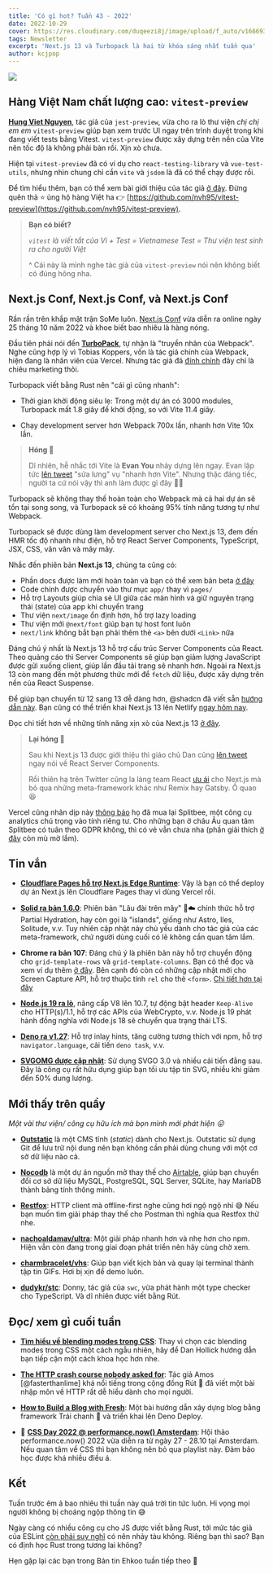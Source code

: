 ```yaml
---
title: 'Có gì hot? Tuần 43 - 2022'
date: 2022-10-29
cover: https://res.cloudinary.com/duqeezi8j/image/upload/f_auto/v1666937229/ehkoo/newsletters/w43-2022.png
tags: Newsletter
excerpt: 'Next.js 13 và Turbopack là hai từ khóa sáng nhất tuần qua'
author: kcjpop
---
```


![](https://res.cloudinary.com/duqeezi8j/image/upload/f_auto/v1666937229/ehkoo/newsletters/w43-2022.png)

## Hàng Việt Nam chất lượng cao: `vitest-preview`

[**Hung Viet Nguyen**](https://github.com/nvh95), tác giả của `jest-preview`, vừa cho ra lò thư viện _chị chị em em_ `vitest-preview` giúp bạn xem trước UI ngay trên trình duyệt trong khi đang viết tests bằng Vitest. `vitest-preview` được xây dựng trên nền của Vite nên tốc độ là không phải bàn rồi. Xịn xò chưa.

Hiện tại `vitest-preview` đã có ví dụ cho `react-testing-library` và `vue-test-utils`, nhưng nhìn chung chỉ cần `vite` và `jsdom` là đã có thể chạy được rồi.

Để tìm hiểu thêm, bạn có thể xem bài giới thiệu của tác giả [ở đây](https://www.facebook.com/hungdotdev/posts/pfbid02M3o7MXWVT6YW6ShPwd8x3oRs7UnqCP318DCCSiYRD8NHVmgcXCqrdfJ7qcReYg59l). Đừng quên thả ⭐️ ủng hộ hàng Việt ha 👉 [https://github.com/nvh95/vitest-preview](https://github.com/nvh95/vitest-preview).

> **Bạn có biết?**
>
> _`vitest` là viết tắt của Vi + Test = Vietnamese Test = Thư viện test sinh ra cho người Việt_
>
> ^ Cái này là mình nghe tác giả của `vitest-preview` nói nên không biết có đúng hông nha.

## Next.js Conf, Next.js Conf, và Next.js Conf

Rần rần trên khắp mặt trận SoMe luôn. [Next.js Conf](https://nextjs.org/conf) vừa diễn ra online ngày 25 tháng 10 năm 2022 và khoe biết bao nhiêu là hàng nóng.

Đầu tiên phải nói đến [**TurboPack**](https://vercel.com/blog/turbopack), tự nhận là "truyền nhân của Webpack". Nghe cũng hợp lý vì Tobias Koppers, vốn là tác giả chính của Webpack, hiện đang là nhân viên của Vercel. Nhưng tác giả đã [đính chính](https://twitter.com/wSokra/status/1585033634427596800) đây chỉ là chiêu marketing thôi.

Turbopack viết bằng Rust nên "cái gì cũng nhanh":

- Thời gian khởi động siêu lẹ: Trong một dự án có 3000 modules, Turbopack mất 1.8 giây để khởi động, so với Vite 11.4 giây.

- Chạy development server hơn Webpack 700x lần, nhanh hơn Vite 10x lần.

> **Hóng 🍿**
>
> Dĩ nhiên, hễ nhắc tới Vite là **Evan You** nhảy dựng lên ngay. Evan lập tức [lên tweet](https://twitter.com/youyuxi/status/1585052453753720833) "sửa lưng" vụ "nhanh hơn Vite". Nhưng thặc đáng tiếc, người ta cứ nói vậy thì anh làm được gì đây 🤷‍♂️

Turbopack sẽ không thay thế hoàn toàn cho Webpack mà cả hai dự án sẽ tồn tại song song, và Turbopack sẽ có khoảng 95% tính năng tương tự như Webpack.

Turbopack sẽ được dùng làm development server cho Next.js 13, đem đến HMR tốc độ nhanh như điện, hỗ trợ React Server Components, TypeScript, JSX, CSS, vân vân và mây mây.

Nhắc đến phiên bản **Next.js 13**, chúng ta cũng có:

- Phần docs được làm mới hoàn toàn và bạn có thể xem bản beta [ở đây](https://beta.nextjs.org/docs)
- Code chính được chuyển vào thư mục `app/` thay vì `pages/`
- Hỗ trợ Layouts giúp chia sẻ UI giữa các màn hình và giữ nguyên trạng thái (state) của app khi chuyển trang
- Thư viện `next/image` ổn định hơn, hỗ trợ lazy loading
- Thư viện mới `@next/font` giúp bạn tự host font luôn
- `next/link` không bắt bạn phải thêm thẻ `<a>` bên dưới `<Link>` nữa

Đáng chú ý nhất là Next.js 13 hỗ trợ cấu trúc Server Components của React. Theo quảng cáo thì Server Components sẽ giúp bạn giảm lượng JavaScript được gửi xuống client, giúp lần đầu tải trang sẽ nhanh hơn. Ngoài ra Next.js 13 còn mang đến một phương thức mới để `fetch` dữ liệu, được xây dựng trên nền của React Suspense.

Để giúp bạn chuyển từ 12 sang 13 dễ dàng hơn, @shadcn đã viết sẵn [hướng dẫn này](https://twitter.com/shadcn/status/1584971527820541953). Bạn cũng có thể triển khai Next.js 13 lên Netlify [ngay hôm nay](https://www.netlify.com/blog/deploy-nextjs-13/).

Đọc chi tiết hơn về những tính năng xịn xò của Next.js 13 [ở đây](https://nextjs.org/blog/next-13).

> **Lại hóng 🍿**
>
> Sau khi Next.js 13 được giới thiệu thì giáo chủ Dan cũng [lên tweet](https://twitter.com/dan_abramov/status/1585076899126345728) ngay nói về React Server Components.
>
> Rồi thiên hạ trên Twitter cũng la làng team React [ưu ái](https://beta.reactjs.org/learn/start-a-new-react-project#building-with-a-full-featured-framework) cho Next.js mà bỏ qua những meta-framework khác như Remix hay Gatsby. Ồ quao 😆

Vercel cũng nhân dịp này [thông báo](https://vercel.com/blog/vercel-acquires-splitbee) họ đã mua lại Splitbee, một công cụ analytics chú trọng vào tính riêng tư. Cho những bạn ở châu Âu quan tâm Splitbee có tuân theo GDPR không, thì có vẻ vẫn chưa nha (phần giải thích [ở đây](https://splitbee.io/pricing) còn mù mờ lắm).

## Tin vắn

- [**Cloudflare Pages hỗ trợ Next.js Edge Runtime**](https://blog.cloudflare.com/next-on-pages/): Vậy là bạn có thể deploy dự án Next.js lên Cloudflare Pages thay vì dùng Vercel rồi.

- [**Solid ra bản 1.6.0**](https://github.com/solidjs/solid/releases/tag/v1.6.0): Phiên bản "Lâu đài trên mây" 🏰☁️ chính thức hỗ trợ Partial Hydration, hay còn gọi là "islands", giống như Astro, Iles, Solitude, v.v. Tuy nhiên cập nhật này chủ yếu dành cho tác giả của các meta-framework, chứ người dùng cuối có lẽ không cần quan tâm lắm.

- **Chrome ra bản 107**: Đáng chú ý là phiên bản này hỗ trợ chuyển động cho `grid-template-rows` và `grid-template-columns`. Bạn có thể đọc và xem ví dụ thêm [ở đây](https://web.dev/css-animated-grid-layouts/). Bên cạnh đó còn có những cập nhật mới cho Screen Capture API, hỗ trợ thuộc tính `rel` cho thẻ `<form>`. [Chi tiết hơn tại đây](https://developer.chrome.com/blog/new-in-chrome-107/)

- [**Node.js 19 ra lò**](https://nodejs.org/en/blog/announcements/v19-release-announce/), nâng cấp V8 lên 10.7, tự động bật header `Keep-Alive` cho HTTP(s)/1.1, hỗ trợ các APIs của WebCrypto, v.v. Node.js 19 phát hành đồng nghĩa với Node.js 18 sẽ chuyển qua trạng thái LTS.

- [**Deno ra v1.27**](https://deno.com/blog/v1.27): Hỗ trợ inlay hints, tăng cường tương thích với npm, hỗ trợ `navigator.language`, cải tiến `deno task`, v.v.

- [**SVGOMG được cập nhật**](https://twitter.com/jaffathecake/status/1585643419225198593): Sử dụng SVGO 3.0 và nhiều cải tiến đằng sau. Đây là công cụ rất hữu dụng giúp bạn tối ưu tập tin SVG, nhiều khi giảm đến 50% dung lượng.

## Mới thấy trên quầy

_Một vài thư viện/ công cụ hữu ích mà bọn mình mới phát hiện 😛_

- [**Outstatic**](https://outstatic.com/) là một CMS tĩnh (_static_) dành cho Next.js. Outstatic sử dụng Git để lưu trữ nội dung nên bạn không cần phải dùng chung với một cơ sở dữ liệu nào cả.

- [**Nocodb**](https://github.com/nocodb/nocodb) là một dự án nguồn mở thay thế cho [Airtable](https://www.airtable.com), giúp bạn chuyển đổi cơ sở dữ liệu MySQL, PostgreSQL, SQL Server, SQLite, hay MariaDB thành bảng tính thông minh.

- [**Restfox**](https://github.com/flawiddsouza/Restfox): HTTP client mà offline-first nghe cũng hơi ngộ ngộ nhỉ 😅 Nếu bạn muốn tìm giải pháp thay thế cho Postman thì nghía qua Restfox thử nhe.

- [**nachoaldamav/ultra**](https://github.com/nachoaldamav/ultra): Một giải pháp nhanh hơn và nhẹ hơn cho npm. Hiện vẫn còn đang trong giai đoạn phát triển nên hãy cùng chờ xem.

- [**charmbracelet/vhs**](https://github.com/charmbracelet/vhs): Giúp bạn viết kịch bản và quay lại terminal thành tập tin GIFs. Hơi bị xịn để demo luôn.

- [**dudykr/stc**](https://github.com/dudykr/stc): Donny, tác giả của `swc`, vừa phát hành một type checker cho TypeScript. Và dĩ nhiên được viết bằng Rút.

## Đọc/ xem gì cuối tuần

- [**Tìm hiểu về blending modes trong CSS**](https://twitter.com/DanHollick/status/1583080119068807168): Thay vì chọn các blending modes trong CSS một cách ngẫu nhiên, hãy để Dan Hollick hướng dẫn bạn tiếp cận một cách khoa học hơn nhe.

- [**The HTTP crash course nobody asked for**](https://fasterthanli.me/articles/the-http-crash-course-nobody-asked-for): Tác giả Amos [@fasterthanlime] khá nổi tiếng trong cộng đồng Rút 🦀 đã viết một bài nhập môn về HTTP rất dễ hiểu dành cho mọi người.

- [**How to Build a Blog with Fresh**](https://deno.com/blog/build-a-blog-with-fresh): Một bài hướng dẫn xây dựng blog bằng framework Trái chanh 🍋 và triển khai lên Deno Deploy.

- 🎥 [**CSS Day 2022 @ performance.now() Amsterdam**](https://www.youtube.com/playlist?list=PLjnstNlepBvNqk-CeIgptyQFhZY0s5Ubp): Hội thảo performance.now() 2022 vừa diễn ra từ ngày 27 - 28.10 tại Amsterdam. Nếu quan tâm về CSS thì bạn không nên bỏ qua playlist này. Đảm bảo học được khá nhiều điều á.

## Kết

Tuần trước êm ả bao nhiêu thì tuần này quá trời tin tức luôn. Hi vọng mọi người không bị choáng ngộp thông tin 😅

Ngày càng có nhiều công cụ cho JS được viết bằng Rust, tới mức tác giả của ESLint [còn phải suy nghĩ](https://twitter.com/slicknet/status/1585070051891109888) có nên nhảy tàu không. Riêng bạn thì sao? Bạn có định học Rust trong tương lai không?

Hẹn gặp lại các bạn trong Bản tin Ehkoo tuần tiếp theo 👋
